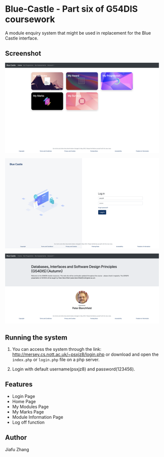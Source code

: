 # Blue-Castle - Part six of G54DIS coursework
A module enquiry system that might be used in replacement for the Blue Castle interface.

## Screenshot
![](images/screenshot1.png)

![](images/screenshot2.png)

![](images/screenshot3.png)

## Running the system
1. You can access the system through the link: http://mersey.cs.nott.ac.uk/~psxjz8/login.php or download and open the `index.php` or `login.php` file on a php server.

2. Login with default username(psxjz8) and password(123456).

## Features
* Login Page
* Home Page
* My Modules Page
* My Marks Page
* Module Information Page
* Log off function

## Author
Jiafu Zhang
